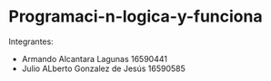 # Programaci-n-logica-y-funciona
Integrantes:
- Armando Alcantara Lagunas 16590441
- Julio ALberto Gonzalez de Jesús 16590585
